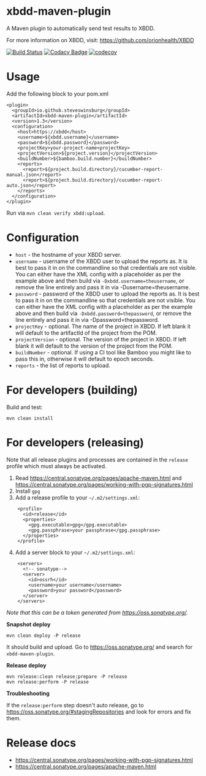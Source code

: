 # xbdd-maven-plugin
A Maven plugin to automatically send test results to XBDD.

For more information on XBDD, visit: https://github.com/orionhealth/XBDD

[![Build Status](https://travis-ci.com/steveswinsburg/xbdd-maven-plugin.svg?branch=master)](https://travis-ci.org/steveswinsburg/xbdd-maven-plugin)
[![Codacy Badge](https://api.codacy.com/project/badge/Grade/e67f4a74d6b845d0834f3b6594e76c9d)](https://www.codacy.com/app/steveswinsburg/xbdd-maven-plugin)
[![codecov](https://codecov.io/gh/steveswinsburg/xbdd-maven-plugin/branch/master/graph/badge.svg)](https://codecov.io/gh/steveswinsburg/xbdd-maven-plugin)

# Usage

Add the following block to your pom.xml

```
<plugin>
  <groupId>io.github.steveswinsburg</groupId>
  <artifactId>xbdd-maven-plugin</artifactId>
  <version>1.3</version>
  <configuration>
    <host>https://xbdd</host>
    <username>${xbdd.username}</username>
    <password>${xbdd.password}</password>
    <projectKey>your-project-name<projectKey>
    <projectVersion>${project.version}</projectVersion>
    <buildNumber>${bamboo.build.number}</buildNumber>
    <reports>
      <report>${project.build.directory}/cucumber-report-manual.json</report>
      <report>${project.build.directory}/cucumber-report-auto.json</report>
    </reports>
  </configuration>
</plugin>
```

Run via `mvn clean verify xbdd:upload`.

# Configuration

* `host` - the hostname of your XBDD server.
* `username` - username of the XBDD user to upload the reports as. It is best to pass it in on the commandline so that credentials are not visible. You can either have the XML config with a placeholder as per the example above and then build via `-Dxbdd.username=theusername`, or remove the line entirely and pass it in via -Dusername=theusername.
* `password` - password of the XBDD user to upload the reports as. It is best to pass it in on the commandline so that credentials are not visible. You can either have the XML config with a placeholder as per the example above and then build via `-Dxbdd.password=thepassword`, or remove the line entirely and pass it in via -Dpassword=thepassword.
* `projectKey` - optional. The name of the project in XBDD. If left blank it will default to the artifactId of the project from the POM.
* `projectVersion` - optional. The version of the project in XBDD. If left blank it will default to the version of the project from the POM.
* `buildNumber` - optional. If using a CI tool like Bamboo you might like to pass this in, otherwise it will default to epoch seconds.
* `reports` - the list of reports to upload.


# For developers (building)
Build and test: 
````
mvn clean install
````

# For developers (releasing)

Note that all release plugins and processes are contained in the `release` profile which must always be activated.

1. Read https://central.sonatype.org/pages/apache-maven.html and https://central.sonatype.org/pages/working-with-pgp-signatures.html
2. Install `gpg`
3. Add a release profile to your `~/.m2/settings.xml`:
```
    <profile>
      <id>release</id>
      <properties>
        <gpg.executable>gpg</gpg.executable>
        <gpg.passphrase>your passphrase</gpg.passphrase>
      </properties>
    </profile>
```
4. Add a server block to your `~/.m2/settings.xml`:
```
    <servers>
      <!-- sonatype-->
      <server>
        <id>ossrh</id>
        <username>your username</username>
        <password>your password</password>
      </server>
    </servers>
```
_Note that this can be a token generated from https://oss.sonatype.org/._

**Snapshot deploy** 
```
mvn clean deploy -P release
```
It should build and upload. Go to https://oss.sonatype.org/ and search for `xbdd-maven-plugin`. 

**Release deploy**
```
mvn release:clean release:prepare -P release
mvn release:perform -P release
```

**Troubleshooting**

If the `release:perform` step doesn't auto release, go to https://oss.sonatype.org/#stagingRepositories and look for errors and fix them.

# Release docs
* https://central.sonatype.org/pages/working-with-pgp-signatures.html
* https://central.sonatype.org/pages/apache-maven.html

